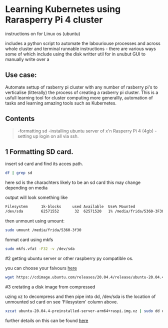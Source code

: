 # Learning Kubernetes using Rarasperry Pi 4  cluster 
instructions on for Linux os (ubuntu)

includes a python script to automate the labouriouse processes and across whole cluster and terminal runnable instructions - there are various ways some of which include using the disk writter util for in unubut GUI to manually write over a

## Use case:

Automate settup of rasberry pi cluster with any number of rasberry pi's to verticalise (litterally) the process of creating a rasberry pi cluster. This is a usfull learning tool for cluster computing more generallly, automation of tasks and learning amazing tools such as Kubernetes. 

## Contents

> -formatting sd
> -installing ubuntu server of x'n Rasperry Pi 4 (4gb)
> -setting up login on all via ssh.

## 1  Formatting SD card.

insert sd card and find its acces path.

```bash
df | grep sd
```
 
here sd is the charachters likely to be an sd card this may change depending on media 

output will look something like

```bash
Filesystem      1k-blocks     used Available  Use% Mounted
/dev/sda        62571552       32  62571520   1% /media/frida/5360-3F30
```

then unmount using umount:

```bash
sudo umount /media/frida/5360-3f30
```

format card using mkfs

```bash
sudo mkfs.vfat -F32 -v /dev/sda
```
#2 getting ubuntu server or other raspberry py compatible os.

you can choose your falvours [here](https://ubuntu.com/download/raspberry-pi)

```bash
wget https://cdimage.ubuntu.com/releases/20.04.4/release/ubuntu-20.04.4-preinstalled-server-arm64+raspi.img.xz
```

#3 cretating a disk image from compressed

uzing xz to decompress and then pipe into dd, /dev/sda is the location of unmounted sd card on see 'Filesystem' column above.

```bash
xzcat ubuntu-20.04.4-preinstalled-server-arm64+raspi.img.xz | sudo dd of=/dev/sda bs=32M status=progress
```
further details on this can be found [here](https://askubuntu.com/questions/1193232/how-do-i-use-an-img-xz-file-or-get-an-img-file-from-it)
